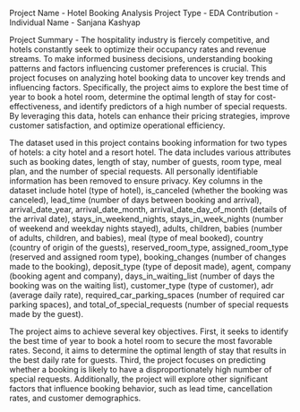 Project Name - Hotel Booking Analysis
Project Type - EDA
Contribution - Individual
Name - Sanjana Kashyap

Project Summary -
The hospitality industry is fiercely competitive, and hotels constantly seek to optimize their occupancy rates and revenue streams. To make informed business decisions, understanding booking patterns and factors
influencing customer preferences is crucial. This project focuses on analyzing hotel booking data to uncover key trends and influencing factors. Specifically, the project aims to explore the best time of year to 
book a hotel room, determine the optimal length of stay for cost-effectiveness, and identify predictors of a high number of special requests. By leveraging this data, hotels can enhance their pricing strategies, 
improve customer satisfaction, and optimize operational efficiency.

The dataset used in this project contains booking information for two types of hotels: a city hotel and a resort hotel. The data includes various attributes such as booking dates, length of stay, number of guests, 
room type, meal plan, and the number of special requests. All personally identifiable information has been removed to ensure privacy. Key columns in the dataset include hotel (type of hotel), is_canceled
(whether the booking was canceled), lead_time (number of days between booking and arrival), arrival_date_year, arrival_date_month, arrival_date_day_of_month (details of the arrival date), stays_in_weekend_nights,
stays_in_week_nights (number of weekend and weekday nights stayed), adults, children, babies (number of adults, children, and babies), meal (type of meal booked), country (country of origin of the guests),
reserved_room_type, assigned_room_type (reserved and assigned room type), booking_changes (number of changes made to the booking), deposit_type (type of deposit made), agent, company (booking agent and company), 
days_in_waiting_list (number of days the booking was on the waiting list), customer_type (type of customer), adr (average daily rate), required_car_parking_spaces (number of required car parking spaces), 
and total_of_special_requests (number of special requests made by the guest).

The project aims to achieve several key objectives. First, it seeks to identify the best time of year to book a hotel room to secure the most favorable rates. Second, it aims to determine the optimal length of
stay that results in the best daily rate for guests. Third, the project focuses on predicting whether a booking is likely to have a disproportionately high number of special requests. Additionally, the project
will explore other significant factors that influence booking behavior, such as lead time, cancellation rates, and customer demographics.
